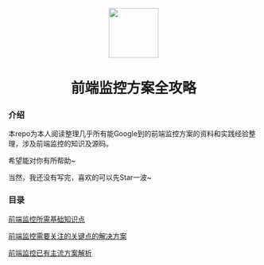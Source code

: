 <p align="center">
  <img width="100px" align="center" src="http://n.sinaimg.cn/sinacn/w576h342/20180219/8a9b-fyrswmu2740442.jpg">
</p> 
<h1 align="center">前端监控方案全攻略</h1> 

### 介绍
本repo为本人阅读整理几乎所有能Google到的前端监控方案的资料和实践经验整理，涉及前端监控的知识及源码。

希望能对你有所帮助~

当然，我还没有写完，喜欢的可以先Star一波~

### 目录
[前端监控所需基础知识点](https://github.com/RicardoCao-Biker/Front-End-Monitoring/blob/master/BasicKnowledge.md)

[前端监控需要关注的关键点的解决方案](https://github.com/RicardoCao-Biker/Front-End-Monitoring/blob/master/KeyPoints.md)

[前端监控已有主流方案解析](https://github.com/RicardoCao-Biker/Front-End-Monitoring/blob/master/PopularSolution.md)

